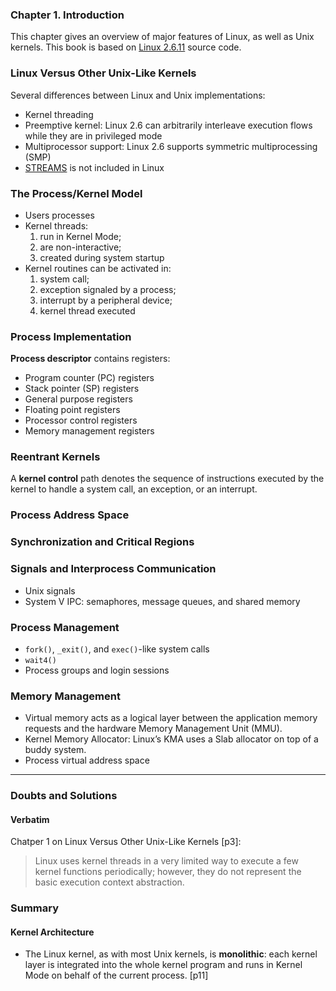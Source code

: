 ### **Chapter 1. Introduction**

This chapter gives an overview of major features of Linux, as well as Unix kernels. This book is based on [Linux 2.6.11](https://github.com/shichao-an/linux-2.6.11.12) source code.

### Linux Versus Other Unix-Like Kernels

Several differences between Linux and Unix implementations:

* Kernel threading
* Preemptive kernel: Linux 2.6 can arbitrarily interleave execution flows while they are in privileged mode
* Multiprocessor support: Linux 2.6 supports symmetric multiprocessing (SMP)
* [STREAMS](http://en.wikipedia.org/wiki/STREAMS) is not included in Linux

### The Process/Kernel Model

* Users processes
* Kernel threads:
	1. run in Kernel Mode;
	2. are non-interactive;
	3. created during system startup
* Kernel routines can be activated in:
	1. system call;
	2. exception signaled by a process;
	3. interrupt by a peripheral device;
	4. kernel thread executed

### Process Implementation

**Process descriptor** contains registers:

* Program counter (PC) registers
* Stack pointer (SP) registers
* General purpose registers
* Floating point registers
* Processor control registers
* Memory management registers

### Reentrant Kernels
A **kernel control** path denotes the sequence of instructions executed by the kernel to handle a system call, an exception, or an interrupt.

### Process Address Space
### Synchronization and Critical Regions
### Signals and Interprocess Communication

* Unix signals
* System V IPC: semaphores, message queues, and shared memory

### Process Management

* `fork()`, `_exit()`, and `exec()`-like system calls
* `wait4()`
* Process groups and login sessions

### Memory Management

* Virtual memory acts as a logical layer between the application memory requests and the hardware Memory Management Unit (MMU).
* Kernel Memory Allocator: Linux’s KMA uses a Slab allocator on top of a buddy system.
* Process virtual address space


- - -

### Doubts and Solutions

#### Verbatim

Chatper 1 on Linux Versus Other Unix-Like Kernels [p3]:
> Linux uses kernel threads in a very limited way to execute a few kernel functions periodically; however, they do not represent the basic execution context abstraction.

### Summary

#### Kernel Architecture

* The Linux kernel, as with most Unix kernels, is **monolithic**: each kernel layer is integrated into the whole kernel program and runs in Kernel Mode on behalf of the current process. [p11]
